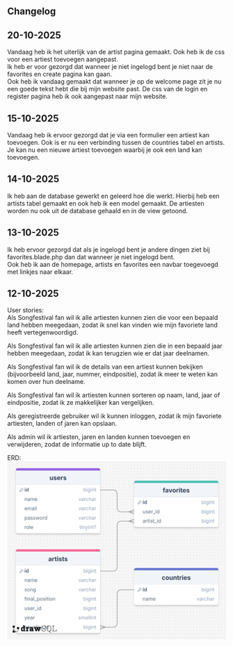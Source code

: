 ## Changelog

## 20-10-2025

Vandaag heb ik het uiterlijk van de artist pagina gemaakt. Ook heb ik de css voor een artiest toevoegen aangepast.
<br>Ik heb er voor gezorgd dat wanneer je niet ingelogd bent je niet naar de favorites en create pagina kan gaan.
<br>Ook heb ik vandaag gemaakt dat wanneer je op de welcome page zit je nu een goede tekst hebt die bij mijn website
past. De css van de login en register pagina heb ik ook aangepast naar mijn website.

## 15-10-2025

Vandaag heb ik ervoor gezorgd dat je via een formulier een artiest kan toevoegen. Ook is er nu een verbinding tussen de
countries tabel en artists. Je kan nu een nieuwe artiest toevoegen waarbij je ook een land kan toevoegen.

## 14-10-2025

Ik heb aan de database gewerkt en geleerd hoe die werkt. Hierbij heb een artists tabel gemaakt en ook heb ik een model
gemaakt. De artiesten worden nu ook uit de database gehaald en in de view getoond.

## 13-10-2025

Ik heb ervoor gezorgd dat als je ingelogd bent je andere dingen ziet bij favorites.blade.php dan dat wanneer je niet
ingelogd bent. <br>
Ook heb ik aan de homepage, artists en favorites een navbar toegevoegd met linkjes naar elkaar.

## 12-10-2025

User stories: <br>
Als Songfestival fan wil ik alle artiesten kunnen zien die voor een bepaald land hebben meegedaan, zodat ik snel kan
vinden wie mijn favoriete land heeft vertegenwoordigd.

Als Songfestival fan wil ik alle artiesten kunnen zien die in een bepaald jaar hebben meegedaan, zodat ik kan terugzien
wie er dat jaar deelnamen.

Als Songfestival fan wil ik de details van een artiest kunnen bekijken (bijvoorbeeld land, jaar, nummer, eindpositie),
zodat ik meer te weten kan komen over hun deelname.

Als Songfestival fan wil ik artiesten kunnen sorteren op naam, land, jaar of eindpositie, zodat ik ze makkelijker kan
vergelijken.

Als geregistreerde gebruiker wil ik kunnen inloggen, zodat ik mijn favoriete artiesten, landen of jaren kan opslaan.

Als admin wil ik artiesten, jaren en landen kunnen toevoegen en verwijderen, zodat de informatie up to date blijft.

ERD:
![erd.png](images/erd.png)
